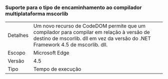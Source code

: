 ### <a name="compiler-support-for-type-forwarding-when-multi-targeting-mscorlib"></a>Suporte para o tipo de encaminhamento ao compilador multiplataforma mscorlib

|   |   |
|---|---|
|Detalhes|Um novo recurso de CodeDOM permite que um compilador para compilar em relação à versão de destino de mscorlib. dll em vez da versão do .NET Framework 4.5 de mscorlib. dll.|
|Escopo|Microsoft Edge|
|Versão|4.5|
|Tipo|Tempo de execução|

